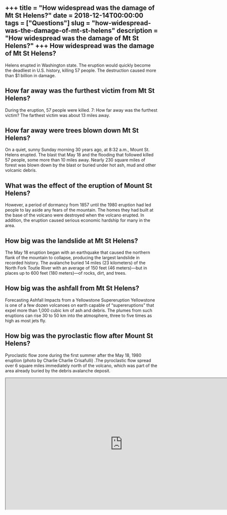 +++
title = "How widespread was the damage of Mt St Helens?"
date = 2018-12-14T00:00:00
tags = ["Questions"]
slug = "how-widespread-was-the-damage-of-mt-st-helens"
description = "How widespread was the damage of Mt St Helens?"
+++
How widespread was the damage of Mt St Helens?
----------------------------------------------

Helens erupted in Washington state. The eruption would quickly become the deadliest in U.S. history, killing 57 people. The destruction caused more than $1 billion in damage.

How far away was the furthest victim from Mt St Helens?
-------------------------------------------------------

During the eruption, 57 people were killed. 7: How far away was the furthest victim? The farthest victim was about 13 miles away.

How far away were trees blown down Mt St Helens?
------------------------------------------------

On a quiet, sunny Sunday morning 30 years ago, at 8:32 a.m., Mount St. Helens erupted. The blast that May 18 and the flooding that followed killed 57 people, some more than 10 miles away. Nearly 230 square miles of forest was blown down by the blast or buried under hot ash, mud and other volcanic debris.

What was the effect of the eruption of Mount St Helens?
-------------------------------------------------------

However, a period of dormancy from 1857 until the 1980 eruption had led people to lay aside any fears of the mountain. The homes they had built at the base of the volcano were destroyed when the volcano erupted. In addition, the eruption caused serious economic hardship for many in the area.

How big was the landslide at Mt St Helens?
------------------------------------------

The May 18 eruption began with an earthquake that caused the northern flank of the mountain to collapse, producing the largest landslide in recorded history. The avalanche buried 14 miles (23 kilometers) of the North Fork Toutle River with an average of 150 feet (46 meters)—but in places up to 600 feet (180 meters)—of rocks, dirt, and trees.

How big was the ashfall from Mt St Helens?
------------------------------------------

Forecasting Ashfall Impacts from a Yellowstone Supereruption Yellowstone is one of a few dozen volcanoes on earth capable of “supereruptions” that expel more than 1,000 cubic km of ash and debris. The plumes from such eruptions can rise 30 to 50 km into the atmosphere, three to five times as high as most jets fly.

How big was the pyroclastic flow after Mount St Helens?
-------------------------------------------------------

Pyroclastic flow zone during the first summer after the May 18, 1980 eruption (photo by Charlie Charlie Crisafulli) .The pyroclastic flow spread over 6 square miles immediately north of the volcano, which was part of the area already buried by the debris avalanche deposit.

<iframe allow="accelerometer; autoplay; clipboard-write; encrypted-media; gyroscope; picture-in-picture" allowfullscreen="" class="__youtube_prefs__  epyt-is-override  no-lazyload" data-no-lazy="1" data-origheight="433" data-origwidth="770" data-skipgform_ajax_framebjll="" height="433" id="_ytid_41218" loading="lazy" src="https://www.youtube.com/embed/UK--hvgP2uY?enablejsapi=1&autoplay=0&cc_load_policy=0&cc_lang_pref=&iv_load_policy=1&loop=0&modestbranding=0&rel=1&fs=1&playsinline=0&autohide=2&theme=dark&color=red&controls=1&" title="YouTube player" width="770"></iframe>